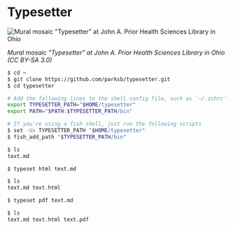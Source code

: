 # Typesetter

![Mural mosaic "Typesetter" at John A. Prior Health Sciences Library in Ohio](https://user-images.githubusercontent.com/6410412/190851050-a01c1b0d-9900-4271-8cda-1594453bffa5.png)

_Mural mosaic "Typesetter" at John A. Prior Health Sciences Library in Ohio (CC BY-SA 3.0)_

```sh
$ cd ~
$ git clone https://github.com/parksb/typesetter.git
$ cd typesetter
```

```sh
# Add the following lines to the shell config file, such as `~/.zshrc` or `~/.bashrc`
export TYPESETTER_PATH="$HOME/typesetter"
export PATH="$PATH:$TYPESETTER_PATH/bin"

# If you're using a fish shell, just run the following scripts
$ set -Ux TYPESETTER_PATH "$HOME/typesetter"
$ fish_add_path "$TYPESETTER_PATH/bin"
```

```sh
$ ls
text.md

$ typeset html text.md

$ ls
text.md text.html

$ typeset pdf text.md

$ ls
text.md text.html text.pdf
```
